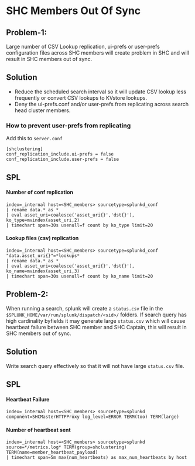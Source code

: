 # SHC Members Out Of Sync

## Problem-1:
 Large number of CSV Lookup replication, ui-prefs or user-prefs configuration files across SHC members will create problem in SHC and will result in SHC members out of sync.

## Solution
* Reduce the scheduled search interval so it will update CSV lookup less frequently or convert CSV lookups to KVstore lookups.
* Deny the ui-prefs.conf and/or user-prefs from replicating across search head cluster members.

### How to prevent user-prefs from replicating

Add this to `server.conf`
```
[shclustering]
conf_replication_include.ui-prefs = false
conf_replication_include.user-prefs = false
```

## SPL
#### Number of conf replication
```
index=_internal host=<SHC_members> sourcetype=splunkd_conf 
| rename data.* as * 
| eval asset_uri=coalesce('asset_uri{}','dst{}'), ko_type=mvindex(asset_uri,2) 
| timechart span=30s usenull=f count by ko_type limit=20
```
#### Lookup files (csv) replication
```
index=_internal host=<SHC_members> sourcetype=splunkd_conf "data.asset_uri{}"=*lookups*
| rename data.* as * 
| eval asset_uri=coalesce('asset_uri{}','dst{}'), ko_name=mvindex(asset_uri,3) 
| timechart span=30s usenull=f count by ko_name limit=20
```


## Problem-2:
When running a search, splunk will create a `status.csv` file in the `$SPLUNK_HOME/var/run/splunk/dispatch/<sid>/` folders. If search query has high cardinality byfields it may generate large `status.csv` which will cause heartbeat failure between SHC member and SHC Captain, this will result in SHC members out of sync.

## Solution
Write search query effectively so that it will not have large `status.csv` file.

## SPL
#### Heartbeat Failure
```
index=_internal host=<SHC_members> sourcetype=splunkd component=SHCMasterHTTPProxy log_level=ERROR TERM(too) TERM(large)
```

#### Number of heartbeat sent
```
index=_internal host=<SHC_members> sourcetype=splunkd source=*/metrics.log* TERM(group=shclustering) TERM(name=member_heartbeat_payload) 
| timechart span=5m max(num_heartbeats) as max_num_heartbeats by host
```